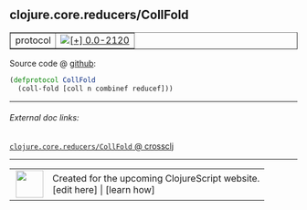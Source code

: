 ## clojure.core.reducers/CollFold



 <table border="1">
<tr>
<td>protocol</td>
<td><a href="https://github.com/cljsinfo/cljs-api-docs/tree/0.0-2120"><img valign="middle" alt="[+] 0.0-2120" title="Added in 0.0-2120" src="https://img.shields.io/badge/+-0.0--2120-lightgrey.svg"></a> </td>
</tr>
</table>









Source code @ [github](https://github.com/clojure/clojurescript/blob/r3269/src/main/cljs/clojure/core/reducers.cljs#L46-L47):

```clj
(defprotocol CollFold
  (coll-fold [coll n combinef reducef]))
```

<!--
Repo - tag - source tree - lines:

 <pre>
clojurescript @ r3269
└── src
    └── main
        └── cljs
            └── clojure
                └── core
                    └── <ins>[reducers.cljs:46-47](https://github.com/clojure/clojurescript/blob/r3269/src/main/cljs/clojure/core/reducers.cljs#L46-L47)</ins>
</pre>

-->

---



###### External doc links:

[`clojure.core.reducers/CollFold` @ crossclj](http://crossclj.info/fun/clojure.core.reducers.cljs/CollFold.html)<br>

---

 <table>
<tr><td>
<img valign="middle" align="right" width="48px" src="http://i.imgur.com/Hi20huC.png">
</td><td>
Created for the upcoming ClojureScript website.<br>
[edit here] | [learn how]
</td></tr></table>

[edit here]:https://github.com/cljsinfo/cljs-api-docs/blob/master/cljsdoc/clojure.core.reducers/CollFold.cljsdoc
[learn how]:https://github.com/cljsinfo/cljs-api-docs/wiki/cljsdoc-files

<!--

This information was too distracting to show to readers, but I'll leave it
commented here since it is helpful to:

- pretty-print the data used to generate this document
- and show how to retrieve that data



The API data for this symbol:

```clj
{:ns "clojure.core.reducers",
 :name "CollFold",
 :type "protocol",
 :full-name-encode "clojure.core.reducers/CollFold",
 :source {:code "(defprotocol CollFold\n  (coll-fold [coll n combinef reducef]))",
          :title "Source code",
          :repo "clojurescript",
          :tag "r3269",
          :filename "src/main/cljs/clojure/core/reducers.cljs",
          :lines [46 47]},
 :methods [{:name "coll-fold",
            :signature ["[coll n combinef reducef]"],
            :docstring nil}],
 :full-name "clojure.core.reducers/CollFold",
 :history [["+" "0.0-2120"]]}

```

Retrieve the API data for this symbol:

```clj
;; from Clojure REPL
(require '[clojure.edn :as edn])
(-> (slurp "https://raw.githubusercontent.com/cljsinfo/cljs-api-docs/catalog/cljs-api.edn")
    (edn/read-string)
    (get-in [:symbols "clojure.core.reducers/CollFold"]))
```

-->

